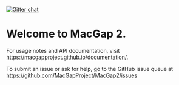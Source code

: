 [![Gitter chat](https://badges.gitter.im/MacGapProject/MacGap2.png)](https://gitter.im/MacGapProject/MacGap2)

# Welcome to MacGap 2.

For usage notes and API documentation, visit https://macgapproject.github.io/documentation/.

To submit an issue or ask for help, go to the GitHub issue queue at https://github.com/MacGapProject/MacGap2/issues
